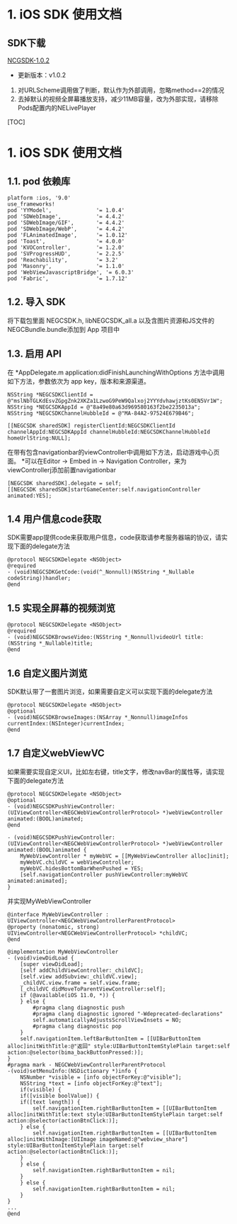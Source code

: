 # 1. iOS SDK 使用文档

## SDK下载
[NCGSDK-1.0.2](http://nosdn-yx.127.net/yxgame/1126f6a28f504ecc8589454412b1f4b3.zip)

- 更新版本：v1.0.2
1. 对URLScheme调用做了判断，默认作为外部调用，忽略method==2的情况
2. 去掉默认的视频全屏幕播放支持，减少11MB容量，改为外部实现，请移除Pods配置内的NELivePlayer

[TOC]
# 1. iOS SDK 使用文档

## 1.1. pod 依赖库
```
platform :ios, '9.0'
use_frameworks!
pod 'YYModel',              '= 1.0.4'
pod 'SDWebImage',           '= 4.4.2'
pod 'SDWebImage/GIF',       '= 4.4.2'
pod 'SDWebImage/WebP',      '= 4.4.2'
pod 'FLAnimatedImage',      '= 1.0.12'
pod 'Toast',                '= 4.0.0'
pod 'KVOController',        '= 1.2.0'
pod 'SVProgressHUD',        '= 2.2.5'
pod 'Reachability',         '= 3.2'
pod 'Masonry',              '= 1.1.0'
pod 'WebViewJavascriptBridge', '= 6.0.3'
pod 'Fabric',               '= 1.7.12'
```

## 1.2. 导入 SDK

将下载包里面 NEGCSDK.h, libNEGCSDK_all.a 以及含图片资源和JS文件的NEGCBundle.bundle添加到 App 项目中

## 1.3. 启用 API

在 *AppDelegate.m application:didFinishLaunchingWithOptions 方法中调用如下方法，参数依次为 app key，版本和来源渠道。

```
NSString *NEGCSDKClientId = @"mslNbTGLKdEsvZGpgZnk2XKZa1LzwoG9PeW9Qalxoj2YYYdvhawjztKs0EN5Vr1W";
NSString *NEGCSDKAppId = @"8a49e80a63d969580163f2be2235013a";
NSString *NEGCSDKChannelHubbleId = @"MA-84A2-97524E679B46";

[[NEGCSDK sharedSDK] registerClientId:NEGCSDKClientId channelAppId:NEGCSDKAppId channelHubbleId:NEGCSDKChannelHubbleId homeUrlString:NULL];
```

在带有包含navigationbar的viewController中调用如下方法，启动游戏中心页面。
*可以在Editor -> Embed in -> Navigation Controller，来为viewControllerj添加前置navigationbar
```
[NEGCSDK sharedSDK].delegate = self;
[[NEGCSDK sharedSDK]startGameCenter:self.navigationController animated:YES];
```

## 1.4 用户信息code获取

SDK需要app提供code来获取用户信息，code获取请参考服务器端的协议，请实现下面的delegate方法
```
@protocol NEGCSDKDelegate <NSObject>
@required
- (void)NEGCSDKGetCode:(void(^_Nonnull)(NSString *_Nullable codeString))handler;
@end
```

## 1.5 实现全屏幕的视频浏览
```
@protocol NEGCSDKDelegate <NSObject>
@required
- (void)NEGCSDKBrowseVideo:(NSString *_Nonnull)videoUrl title:(NSString *_Nullable)title;
@end
```

## 1.6 自定义图片浏览

SDK默认带了一套图片浏览，如果需要自定义可以实现下面的delegate方法
```
@protocol NEGCSDKDelegate <NSObject>
@optional
- (void)NEGCSDKBrowseImages:(NSArray *_Nonnull)imageInfos currentIndex:(NSInteger)currentIndex;
@end
```

## 1.7 自定义webViewVC

如果需要实现自定义UI，比如左右键，title文字，修改navBar的属性等，请实现下面的delegate方法
```
@protocol NEGCSDKDelegate <NSObject>
@optional
- (void)NEGCSDKPushViewController:(UIViewController<NEGCWebViewControllerProtocol> *)webViewController animated:(BOOL)animated;
@end

- (void)NEGCSDKPushViewController:(UIViewController<NEGCWebViewControllerProtocol> *)webViewController animated:(BOOL)animated {
    MyWebViewController * myWebVC = [[MyWebViewController alloc]init];
    myWebVC.childVC = webViewController;
    myWebVC.hidesBottomBarWhenPushed = YES;
    [self.navigationController pushViewController:myWebVC animated:animated];
}
```

并实现MyWebViewController
```
@interface MyWebViewController : UIViewController<NEGCWebViewControllerParentProtocol>
@property (nonatomic, strong) UIViewController<NEGCWebViewControllerProtocol> *childVC;
@end

@implementation MyWebViewController
- (void)viewDidLoad {
    [super viewDidLoad];
    [self addChildViewController:_childVC];
    [self.view addSubview:_childVC.view];
    _childVC.view.frame = self.view.frame;
    [_childVC didMoveToParentViewController:self];
    if (@available(iOS 11.0, *)) {
    } else {
        #pragma clang diagnostic push
        #pragma clang diagnostic ignored "-Wdeprecated-declarations"
        self.automaticallyAdjustsScrollViewInsets = NO;
        #pragma clang diagnostic pop
    }
    self.navigationItem.leftBarButtonItem = [[UIBarButtonItem alloc]initWithTitle:@"返回" style:UIBarButtonItemStylePlain target:self action:@selector(bima_backButtonPressed:)];
}
#pragma mark - NEGCWebViewControllerParentProtocol
-(void)setMenuInfo:(NSDictionary *)info {
    NSNumber *visible = [info objectForKey:@"visible"];
    NSString *text = [info objectForKey:@"text"];
    if(visible) {
    if([visible boolValue]) {
    if([text length]) {
        self.navigationItem.rightBarButtonItem = [[UIBarButtonItem alloc]initWithTitle:text style:UIBarButtonItemStylePlain target:self action:@selector(actionBtnClick:)];
    } else {
        self.navigationItem.rightBarButtonItem = [[UIBarButtonItem alloc]initWithImage:[UIImage imageNamed:@"webview_share"] style:UIBarButtonItemStylePlain target:self action:@selector(actionBtnClick:)];
    }
    } else {
        self.navigationItem.rightBarButtonItem = nil;
    }
    } else {
        self.navigationItem.rightBarButtonItem = nil;
    }
}
...
@end
```
